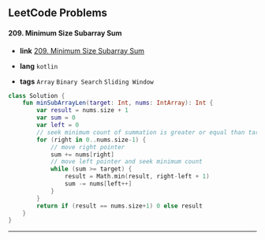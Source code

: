 ## LeetCode Problems



#### 209. Minimum Size Subarray Sum

- **link**  [209. Minimum Size Subarray Sum](https://leetcode.com/problems/minimum-size-subarray-sum/)

- **lang**  `kotlin` 
- **tags**  `Array` `Binary Search` `Sliding Window` 

```kotlin
class Solution {
    fun minSubArrayLen(target: Int, nums: IntArray): Int {
        var result = nums.size + 1
        var sum = 0
        var left = 0
        // seek minimum count of summation is greater or equal than target
        for (right in 0..nums.size-1) {
            // move right pointer
            sum += nums[right]
            // move left pointer and seek minimum count
            while (sum >= target) {
                result = Math.min(result, right-left + 1)
                sum -= nums[left++]
            }
        }
        return if (result == nums.size+1) 0 else result
    }
}
```

---

